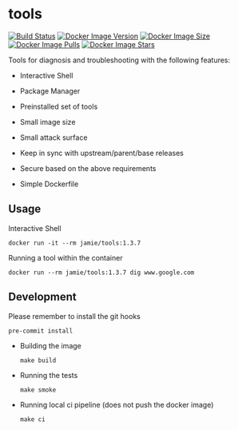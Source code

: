 # tools

[![Build Status](https://github.com/jamiemoore/tools/workflows/ci/badge.svg)](https://github.com/jamiemoore/tools/actions/workflows/ci.yml)
[![Docker Image Version](https://img.shields.io/docker/v/jamie/tools)](https://hub.docker.com/r/jamie/tools)
[![Docker Image Size](https://img.shields.io/docker/image-size/jamie/tools)](https://hub.docker.com/r/jamie/tools)
[![Docker Image Pulls](https://img.shields.io/docker/pulls/jamie/tools)](https://hub.docker.com/r/jamie/tools)
[![Docker Image Stars](https://img.shields.io/docker/stars/jamie/tools)](https://hub.docker.com/r/jamie/tools)

Tools for diagnosis and troubleshooting with the following features:

- Interactive Shell

- Package Manager

- Preinstalled set of tools

- Small image size

- Small attack surface

- Keep in sync with upstream/parent/base releases

- Secure based on the above requirements

- Simple Dockerfile



## Usage

Interactive Shell

```
docker run -it --rm jamie/tools:1.3.7
```

Running a tool within the container

```
docker run --rm jamie/tools:1.3.7 dig www.google.com
```

## Development

Please remember to install the git hooks

```
pre-commit install
```



- Building the image

  ```
  make build
  ```

- Running the tests

  ```
  make smoke
  ```

- Running local ci pipeline (does not push the docker image)

  ```
  make ci
  ```
